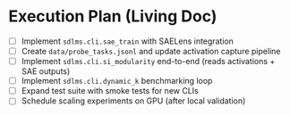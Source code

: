 # Execution Plan (Living Doc)

- [ ] Implement `sdlms.cli.sae_train` with SAELens integration
- [ ] Create `data/probe_tasks.jsonl` and update activation capture pipeline
- [ ] Implement `sdlms.cli.si_modularity` end-to-end (reads activations + SAE outputs)
- [ ] Implement `sdlms.cli.dynamic_k` benchmarking loop
- [ ] Expand test suite with smoke tests for new CLIs
- [ ] Schedule scaling experiments on GPU (after local validation)
